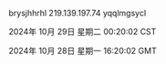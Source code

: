 brysjhhrhl 219.139.197.74 yqqlmgsycl

2024年 10月 29日 星期二 00:20:02 CST

2024年 10月 28日 星期一 16:20:02 GMT

